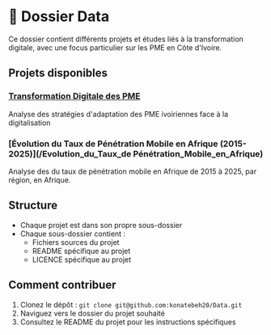 #  📁 Dossier Data

Ce dossier contient différents projets et études liés à la transformation digitale, avec une focus particulier sur les PME en Côte d'Ivoire.

## Projets disponibles

### [Transformation Digitale des PME](/Transformation_Digitale_des_PME)
Analyse des stratégies d'adaptation des PME ivoiriennes face à la digitalisation

### [Évolution du Taux de Pénétration Mobile en Afrique (2015-2025)](/Evolution_du_Taux_de Pénétration_Mobile_en_Afrique)
Analyse des du taux de pénétration mobile en Afrique de 2015 à 2025, par région, en Afrique.
<!-- Analyse des du taux de pénétration mobile en Afrique de 2015 à 2025, par région, en Afrique. -->

## Structure
- Chaque projet est dans son propre sous-dossier
- Chaque sous-dossier contient :
  - Fichiers sources du projet
  - README spécifique au projet
  - LICENCE spécifique au projet

## Comment contribuer
1. Clonez le dépôt : `git clone git@github.com:konatebeh20/Data.git`
2. Naviguez vers le dossier du projet souhaité
3. Consultez le README du projet pour les instructions spécifiques
